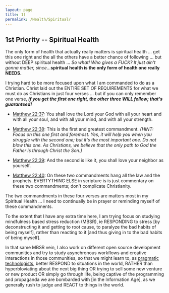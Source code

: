 ```yaml
---
layout: page
title: 1)
permalink: /Health/Spiritual/
---
```



## 1st Priority -- Spiritual Health

The only form of health that actually really matters is spiritual health ... get this one right and the all the others have a better chance of following ... but without DEEP spiritual health ... *So what! Who gives a FUCK? It just ain't gonna matter, since*...**spiritual health is the only form of health one really NEEDS.**

I trying hard to be more focused upon what I am commanded to do as a Christian.  Christ laid out the ENTIRE SET OF REQUIREMENTS for what we must do as Christians in just four verses ... but if you can only remember one verse, ***if you get the first one right, the other three WILL follow; that's guaranteed!***

* [Matthew 22:37](https://www.biblestudytools.com/matthew/22-37-compare.html): You shall love the Lord your God with all your heart and with all your soul, and with all your mind, and with all your strength.

* [Matthew 22:38](https://www.biblestudytools.com/matthew/22-38-compare.html): This is the first and greatest commandment. *{HINT: Focus on this one first and foremost. Yes, it will help you when you struggle with the second one; but it's the most important one. Do not blow this one. As Christians, we believe that the only path to God the Father is through Christ the Son.}*

* [Matthew 22:39](https://www.biblestudytools.com/matthew/22-39-compare.html): And the second is like it, you shall love your neighbor as yourself.

* [Matthew 22:40](https://www.biblestudytools.com/matthew/22-40-compare.html): On these two commandments hang all the law and the prophets. EVERTYTHING ELSE in scripture is is just commentary on these two commandments; don't complicate Christianity.

The two commandments in these four verses are matters most in my Spiritual Health ... I need to continually be in prayer or reminding myself of these commandments.

To the extent that I have any extra time here, I am trying focus on studying mindfulness based stress reduction (MBSR), ie RESPONDING to stress [by deconstructing it and getting to root cause, to paralyze the bad habits of being myself], rather than reacting to it [and thus giving in to the bad habits of being myself]. 

In that same MBSR vein, I also work on different open source development communities and try to study asynchronous workflows and creative interactions in those communities, so that we might learn to, as [pragmatic technologists](https://twitter.com/pmarca/status/1713930459779129358), better RESPOND to situations in the world, RATHER than hyperbloviating about the next big thing OR trying to sell some new venture or new product OR simply go through life, being captive of the programming and propaganda we are bombarded with [in the Information Age], as we generally rush to judge and REACT to things in the world.
